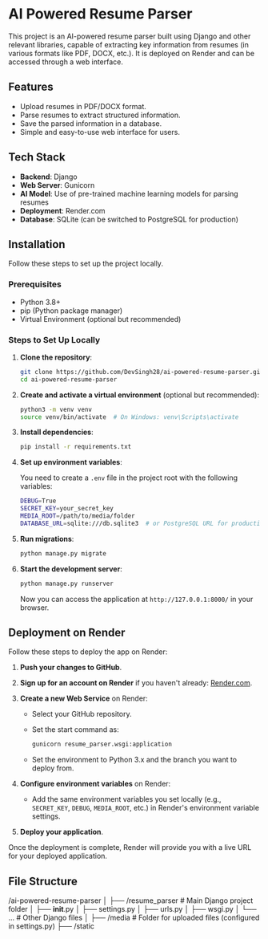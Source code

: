 # AI Powered Resume Parser

This project is an AI-powered resume parser built using Django and other relevant libraries, capable of extracting key information from resumes (in various formats like PDF, DOCX, etc.). It is deployed on Render and can be accessed through a web interface.

## Features

- Upload resumes in PDF/DOCX format.
- Parse resumes to extract structured information.
- Save the parsed information in a database.
- Simple and easy-to-use web interface for users.

## Tech Stack

- **Backend**: Django
- **Web Server**: Gunicorn
- **AI Model**: Use of pre-trained machine learning models for parsing resumes
- **Deployment**: Render.com
- **Database**: SQLite (can be switched to PostgreSQL for production)

## Installation

Follow these steps to set up the project locally.

### Prerequisites

- Python 3.8+
- pip (Python package manager)
- Virtual Environment (optional but recommended)

### Steps to Set Up Locally

1. **Clone the repository**:

    ```bash
    git clone https://github.com/DevSingh28/ai-powered-resume-parser.git
    cd ai-powered-resume-parser
    ```

2. **Create and activate a virtual environment** (optional but recommended):

    ```bash
    python3 -m venv venv
    source venv/bin/activate  # On Windows: venv\Scripts\activate
    ```

3. **Install dependencies**:

    ```bash
    pip install -r requirements.txt
    ```

4. **Set up environment variables**:

    You need to create a `.env` file in the project root with the following variables:

    ```bash
    DEBUG=True
    SECRET_KEY=your_secret_key
    MEDIA_ROOT=/path/to/media/folder
    DATABASE_URL=sqlite:///db.sqlite3  # or PostgreSQL URL for production
    ```

5. **Run migrations**:

    ```bash
    python manage.py migrate
    ```

6. **Start the development server**:

    ```bash
    python manage.py runserver
    ```

    Now you can access the application at `http://127.0.0.1:8000/` in your browser.

## Deployment on Render

Follow these steps to deploy the app on Render:

1. **Push your changes to GitHub**.

2. **Sign up for an account on Render** if you haven't already: [Render.com](https://render.com).

3. **Create a new Web Service** on Render:

    - Select your GitHub repository.
    - Set the start command as:

      ```bash
      gunicorn resume_parser.wsgi:application
      ```

    - Set the environment to Python 3.x and the branch you want to deploy from.

4. **Configure environment variables** on Render:

    - Add the same environment variables you set locally (e.g., `SECRET_KEY`, `DEBUG`, `MEDIA_ROOT`, etc.) in Render's environment variable settings.

5. **Deploy your application**.

Once the deployment is complete, Render will provide you with a live URL for your deployed application.

## File Structure

/ai-powered-resume-parser
│
├── /resume_parser              # Main Django project folder
│   ├── __init__.py
│   ├── settings.py
│   ├── urls.py
│   ├── wsgi.py
│   └── ...                     # Other Django files
│
├── /media                      # Folder for uploaded files (configured in settings.py)
├── /static
